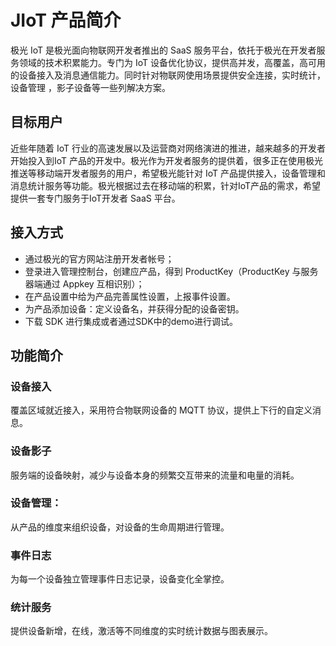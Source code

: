 # JIoT 产品简介

极光 IoT 是极光面向物联网开发者推出的 SaaS 服务平台，依托于极光在开发者服务领域的技术积累能力。专门为 IoT 设备优化协议，提供高并发，高覆盖，高可用的设备接入及消息通信能力。同时针对物联网使用场景提供安全连接，实时统计，设备管理 ，影子设备等一些列解决方案。

## 目标用户

近些年随着 IoT 行业的高速发展以及运营商对网络演进的推进，越来越多的开发者开始投入到IoT 产品的开发中。极光作为开发者服务的提供着，很多正在使用极光推送等移动端开发者服务的用户，希望极光能针对 IoT 产品提供接入，设备管理和消息统计服务等功能。极光根据过去在移动端的积累，针对IoT产品的需求，希望提供一套专门服务于IoT开发者 SaaS 平台。


## 接入方式

* 通过极光的官方网站注册开发者帐号；
* 登录进入管理控制台，创建应产品，得到 ProductKey（ProductKey 与服务器端通过 Appkey 互相识别）；
* 在产品设置中给为产品完善属性设置，上报事件设置。
* 为产品添加设备：定义设备名，并获得分配的设备密钥。
* 下载 SDK 进行集成或者通过SDK中的demo进行调试。

## 功能简介
### 设备接入
覆盖区域就近接入，采用符合物联网设备的 MQTT 协议，提供上下行的自定义消息。
### 设备影子
服务端的设备映射，减少与设备本身的频繁交互带来的流量和电量的消耗。
### 设备管理：
从产品的维度来组织设备，对设备的生命周期进行管理。
### 事件日志
为每一个设备独立管理事件日志记录，设备变化全掌控。
### 统计服务
提供设备新增，在线，激活等不同维度的实时统计数据与图表展示。

